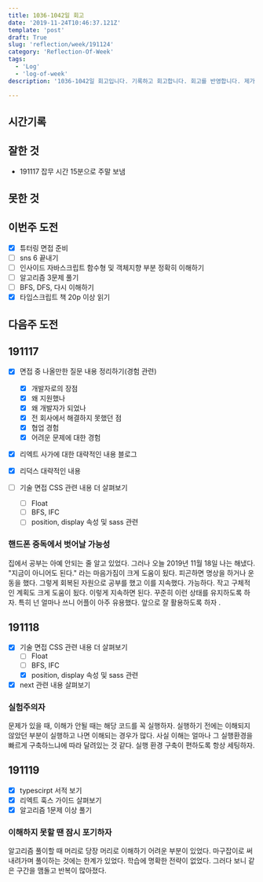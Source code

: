 ```yaml
---
title: 1036-1042일 회고
date: '2019-11-24T10:46:37.121Z'
template: 'post'
draft: True
slug: 'reflection/week/191124'
category: 'Reflection-Of-Week'
tags:
  - 'Log'
  - 'log-of-week'
description: '1036-1042일 회고입니다. 기록하고 회고합니다. 회고를 반영합니다. 제가 자라는 방식입니다.'

---
```


## 시간기록 



## 잘한 것

- 191117 잡무 시간 15분으로 주말 보냄 

## 못한 것



## 이번주 도전

- [x] 튜터링 면접 준비
- [ ] sns 6 끝내기
- [ ] 인사이드 자바스크립트 함수형 및 객체지향 부분 정확히 이해하기 
- [ ] 알고리즘 3문제 풀기 
- [ ] BFS, DFS, 다시 이해하기 
- [x] 타입스크립트 책 20p 이상 읽기

## 다음주 도전



## 191117

- [x] 면접 중 나올만한 질문 내용 정리하기(경험 관련) 
  - [x] 개발자로의 장점
  - [x] 왜 지원했나
  - [x] 왜 개발자가 되었나
  - [x] 전 회사에서 해결하지 못했던 점
  - [x] 협업 경험
  - [x] 어려운 문제에 대한 경험 

- [x] 리엑트 사가에 대한 대략적인 내용 블로그
- [x] 리덕스 대략적인 내용

- [ ] 기술 면접 CSS 관련 내용 더 살펴보기 
  - [ ] Float 
  - [ ] BFS, IFC
  - [ ] position, display 속성 및 sass 관련 

### 핸드폰 중독에서 벗어날 가능성

집에서 공부는 아예 안되는 줄 알고 있었다. 그러나 오늘 2019년 11월 18일 나는 해냈다. "지금이 아니어도 된다." 라는 마음가짐이 크게 도움이 됬다. 피곤하면 명상을 하거나 운동을 했다. 그렇게 회복된 자원으로 공부를 했고 이를 지속했다. 가능하다. 작고 구체적인 계획도 크게 도움이 됬다. 이렇게 지속하면 된다. 꾸준히 이런 상태를 유지하도록 하자. 특히 넌 얼마나 쓰니 어플이 아주 유용했다. 앞으로 잘 활용하도록 하자 .

## 191118

- [x] 기술 면접 CSS 관련 내용 더 살펴보기 
  - [ ] Float 
  - [ ] BFS, IFC
  - [x] position, display 속성 및 sass 관련
- [x] next 관련 내용 살펴보기  

### 실험주의자 

문제가 있을 때, 이해가 안될 때는 해당 코드를 꼭 실행하자. 실행하기 전에는 이해되지 않았던 부분이 실행하고 나면 이해되는 경우가 많다. 사실 이해는 얼마나 그 실행환경을 빠르게 구축하느냐에 따라 달려있는 것 같다. 실행 환경 구축이 편하도록 항상 세팅하자.

## 191119

- [x] typescirpt 서적 보기
- [x] 리엑트 훅스 가이드 살펴보기
- [x] 알고리즘 1문제 이상 풀기 

### 이해하지 못할 땐 잠시 포기하자

알고리즘 풀이할 때 머리로 당장 머리로 이해하기 어려운 부분이 있었다. 마구잡이로 써내려가며 풀이하는 것에는 한계가 있었다. 학습에 명확한 전략이 없었다. 그러다 보니 같은 구간을 맴돌고 반복이 많아졌다. 



